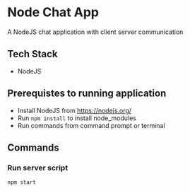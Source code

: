 # Node Chat App #
A NodeJS chat application with client server communication

## Tech Stack ##
* NodeJS
 
## Prerequistes to running application ##
* Install NodeJS from https://nodejs.org/
* Run `npm install` to install node_modules
* Run commands from command prompt or terminal

## Commands ##
### Run server script  ### 
`npm start`

